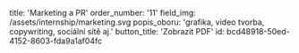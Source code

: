 title: 'Marketing a PR'
order_number: '11'
field_img: /assets/internship/marketing.svg
popis_oboru: 'grafika, video tvorba, copywriting, sociální sítě aj.'
button_title: 'Zobrazit PDF'
id: bcd48918-50ed-4152-8603-fda9a1af04fc
